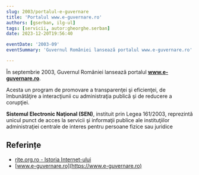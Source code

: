 ```yaml
---
slug: 2003/portalul-e-guvernare
title: 'Portalul www.e-guvernare.ro'
authors: [gserban, ilg-ul]
tags: [servicii, autor:gheorghe.serban]
date: 2023-12-20T19:56:40

eventDate: '2003-09'
eventSummary: 'Guvernul României lansează portalul www.e-guvernare.ro'

---
```


În septembrie 2003, Guvernul României lansează portalul
**www.e-guvernare.ro**.

<!-- truncate -->

Acesta un program de promovare a transparenţei şi eficienţei,
de îmbunătăţire a interacţiunii cu administraţia publică şi de
reducere a corupţiei.

**Sistemul Electronic Naţional (SEN)**, instituit prin Legea 161/2003,
reprezintă unicul punct de acces la servicii şi informaţii publice
ale instituţiilor administraţiei centrale de interes pentru persoane
fizice sau juridice

## Referințe

- [rite.org.ro - Istoria Internet-ului](https://rite.org.ro/istoria-internetului/)
- [www.e-guvernare.ro](https://www.e-guvernare.ro)
